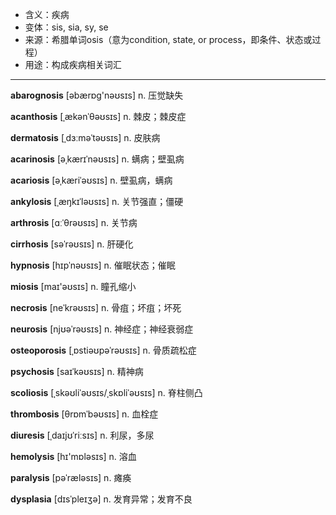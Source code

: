 - <span class="definition">含义：疾病</span>
- <span class="definition">变体：sis, sia, sy, se</span>
- <span class="definition">来源：希腊单词osis（意为condition, state, or process，即条件、状态或过程）</span>
- <span class="definition">用途：构成疾病相关词汇</span>


---


<span class="vocabulary">**abarognosis**</span> [əbærɒg'nəʊsɪs] n. 压觉缺失

<span class="vocabulary">**acanthosis**</span> [ˌækənˈθəʊsɪs] n. 棘皮；棘皮症

<span class="vocabulary">**dermatosis**</span> [ˌdɜːməˈtəʊsɪs] n. 皮肤病

<span class="vocabulary">**acarinosis**</span> [əˌkærɪˈnəʊsɪs] n. 螨病；壁虱病

<span class="vocabulary">**acariosis**</span> [əˌkæriˈəʊsɪs] n. 壁虱病，螨病

<span class="vocabulary">**ankylosis**</span> [ˌæŋkɪˈləʊsɪs] n. 关节强直；僵硬

<span class="vocabulary">**arthrosis**</span> [ɑːˈθrəʊsɪs] n. 关节病

<span class="vocabulary">**cirrhosis**</span> [səˈrəʊsɪs] n. 肝硬化

<span class="vocabulary">**hypnosis**</span> [hɪpˈnəʊsɪs] n. 催眠状态；催眠

<span class="vocabulary">**miosis**</span> [maɪ'əʊsɪs] n. 瞳孔缩小

<span class="vocabulary">**necrosis**</span> [neˈkrəʊsɪs] n. 骨疽；坏疽；坏死

<span class="vocabulary">**neurosis**</span> [njʊəˈrəʊsɪs] n. 神经症；神经衰弱症

<span class="vocabulary">**osteoporosis**</span> [ˌɒstiəʊpəˈrəʊsɪs] n. 骨质疏松症

<span class="vocabulary">**psychosis**</span> [saɪˈkəʊsɪs] n. 精神病

<span class="vocabulary">**scoliosis**</span> [ˌskəʊliˈəʊsɪs/ˌskɒliˈəʊsɪs] n. 脊柱侧凸

<span class="vocabulary">**thrombosis**</span> [θrɒmˈbəʊsɪs] n. 血栓症

<span class="vocabulary">**diuresis**</span> [ˌdaɪjʊˈriːsɪs] n. 利尿，多尿

<span class="vocabulary">**hemolysis**</span> [hɪ'mɒlәsɪs] n. 溶血

<span class="vocabulary">**paralysis**</span> [pəˈræləsɪs] n. 瘫痪

<span class="vocabulary">**dysplasia**</span> [dɪsˈpleɪʒə] n. 发育异常；发育不良

